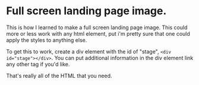 # Full screen landing page image.

This is how I learned to make a full screen landing page image. This could more or less work with any html element, 
put i'm pretty sure that one could apply the styles to anything else. 

To get this to work, create a div element with the id of "stage", `<div id="stage"></div>`. You can put additional information in the div element link any other tag if you'd like.

That's really all of the HTML that you need. 
